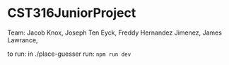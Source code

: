 # CST316JuniorProject

Team: Jacob Knox, Joseph Ten Eyck, Freddy Hernandez Jimenez, James Lawrance,

to run:
in ./place-guesser run:
`npm run dev`
